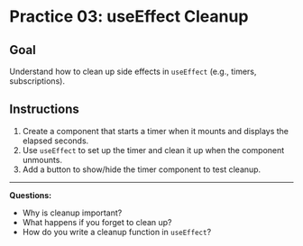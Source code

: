 # Practice 03: useEffect Cleanup

## Goal
Understand how to clean up side effects in `useEffect` (e.g., timers, subscriptions).

## Instructions

1. Create a component that starts a timer when it mounts and displays the elapsed seconds.
2. Use `useEffect` to set up the timer and clean it up when the component unmounts.
3. Add a button to show/hide the timer component to test cleanup.

---

**Questions:**

- Why is cleanup important?
- What happens if you forget to clean up?
- How do you write a cleanup function in `useEffect`?
